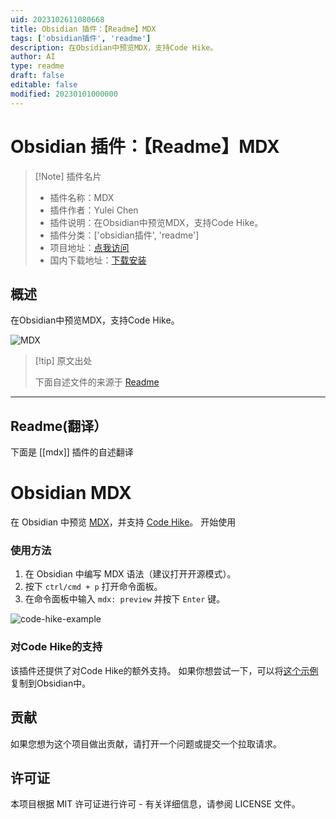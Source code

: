 ```yaml
---
uid: 2023102611080668
title: Obsidian 插件：【Readme】MDX
tags: ['obsidian插件', 'readme']
description: 在Obsidian中预览MDX，支持Code Hike。
author: AI
type: readme
draft: false
editable: false
modified: 20230101000000
---
```


# Obsidian 插件：【Readme】MDX

> [!Note] 插件名片
> - 插件名称：MDX
> - 插件作者：Yulei Chen
> - 插件说明：在Obsidian中预览MDX，支持Code Hike。
> - 插件分类：['obsidian插件', 'readme']
> - 项目地址：[点我访问](https://github.com/yuleicul/obsidian-mdx)
> - 国内下载地址：[下载安装](https://pkmer.cn/products/plugin/pluginMarket/?mdx)

## 概述

在Obsidian中预览MDX，支持Code Hike。

![MDX](https://cdn.pkmer.cn/covers/mdx.gif!pkmer)

> [!tip] 原文出处
> 
>下面自述文件的来源于 [Readme](https://ghproxy.net/https://raw.githubusercontent.com/yuleicul/obsidian-mdx/main/README.md)
> 

---

## Readme(翻译）

下面是 [[mdx]] 插件的自述翻译


# Obsidian MDX

在 Obsidian 中预览 [MDX](https://github.com/mdx-js/mdx/)，并支持 [Code Hike](https://github.com/code-hike/codehike)。
开始使用
### 使用方法

1. 在 Obsidian 中编写 MDX 语法（建议打开开源模式）。
2. 按下 `ctrl/cmd + p` 打开命令面板。
3. 在命令面板中输入 `mdx: preview` 并按下 `Enter` 键。

![code-hike-example](https://github.com/yuleicul/obsidian-mdx/assets/27288153/a28bea0c-610a-4282-ad89-89fccc504f8a)
### 对Code Hike的支持

该插件还提供了对Code Hike的额外支持。
如果你想尝试一下，可以将[这个示例](https://github.com/code-hike/codehike/blob/next/examples/vite/src/hello.mdx)复制到Obsidian中。
## 贡献

如果您想为这个项目做出贡献，请打开一个问题或提交一个拉取请求。
## 许可证

本项目根据 MIT 许可证进行许可 - 有关详细信息，请参阅 LICENSE 文件。



